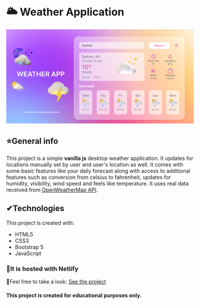 # 🌥 Weather Application
![alt text](https://github.com/Aleksksa/weather-app/blob/main/img/readme-cover.jpg?raw=true)
## ⭐General info
This project is a simple **vanilla js** desktop weather application. It updates for locations manually set by user and user's location as well. It comes with some basic features like
your daily forecast along with access to additional features such as conversion from celsius to fahrenheit, updates for humidity, visibility, wind speed and feels like temperature.
It uses real data received from [OpenWeatherMap API](https://openweathermap.org/).
## ✔Technologies
This project is created with:
* HTML5
* CSS3
* Bootstrap 5
* JavaScript
### 🔌It is hosted with **Netlify**
🔭Feel free to take a look: [See the project](https://cheery-buttercream-7a7960.netlify.app/)

#### This project is created for educational purposes only.
